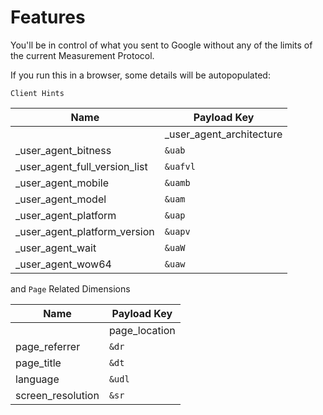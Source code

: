 # Features
You'll be in control of what you sent to Google without any of the limits of the current Measurement Protocol. 

If you run this in a browser, some details will be autopopulated:

```Client Hints``` 

|Name|Payload Key|
| ---------- |------------------------------ |
    |_user_agent_architecture|```&uaa```|
   | _user_agent_bitness|```&uab```|
   | _user_agent_full_version_list|```&uafvl```|
   | _user_agent_mobile|```&uamb```|
   | _user_agent_model|```&uam```|
   | _user_agent_platform|```&uap```|
   | _user_agent_platform_version|```&uapv```|
   | _user_agent_wait|```&uaW```|
   | _user_agent_wow64|```&uaw```|


   and ```Page``` Related Dimensions

|Name|Payload Key|
| ---------- |------------------------------ |
    |page_location|```&dl```|
   | page_referrer|```&dr```|
   | page_title|```&dt```|
   | language|```&udl```|
   | screen_resolution|```&sr```|

